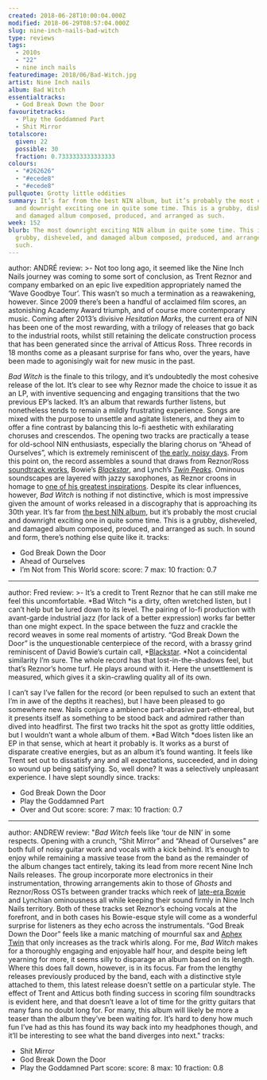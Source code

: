 ```yaml
---
created: 2018-06-28T10:00:04.000Z
modified: 2018-06-29T08:57:04.000Z
slug: nine-inch-nails-bad-witch
type: reviews
tags:
  - 2010s
  - "22"
  - nine inch nails
featuredimage: 2018/06/Bad-Witch.jpg
artist: Nine Inch nails
album: Bad Witch
essentialtracks:
  - God Break Down the Door
favouritetracks:
  - Play the Goddamned Part
  - Shit Mirror
totalscore:
  given: 22
  possible: 30
  fraction: 0.7333333333333333
colours:
  - "#262626"
  - "#ecede8"
  - "#ecede8"
pullquote: Grotty little oddities
summary: It’s far from the best NIN album, but it’s probably the most crucial
  and downright exciting one in quite some time. This is a grubby, disheveled,
  and damaged album composed, produced, and arranged as such.
week: 152
blurb: The most downright exciting NIN album in quite some time. This is a
  grubby, disheveled, and damaged album composed, produced, and arranged as
  such.
---
```

author: ANDRÉ
review: >-
  Not too long ago, it seemed like the Nine Inch Nails journey was coming to
  some sort of conclusion, as Trent Reznor and company embarked on an epic live
  expedition appropriately named the ‘Wave Goodbye Tour’. This wasn’t so much a
  termination as a reawakening, however. Since 2009 there’s been a handful of
  acclaimed film scores, an astonishing Academy Award triumph, and of course
  more contemporary music. Coming after 2013’s divisive *Hesitation Marks*, the
  current era of NIN has been one of the most rewarding, with a trilogy of
  releases that go back to the industrial roots, whilst still retaining the
  delicate construction process that has been generated since the arrival of
  Atticus Ross. Three records in 18 months come as a pleasant surprise for fans
  who, over the years, have been made to agonisingly wait for new music in the
  past.

  *Bad Witch* is the finale to this trilogy, and it’s undoubtedly the most cohesive release of the lot. It’s clear to see why Reznor made the choice to issue it as an LP, with inventive sequencing and engaging transitions that the two previous EP’s lacked. It’s an album that rewards further listens, but nonetheless tends to remain a mildly frustrating experience. Songs are mixed with the purpose to unsettle and agitate listeners, and they aim to offer a fine contrast by balancing this lo-fi aesthetic with exhilarating choruses and crescendos. The opening two tracks are practically a tease for old-school NIN enthusiasts, especially the blaring chorus on “Ahead of Ourselves”, which is extremely reminiscent of [the early, noisy days](<https://www.youtube.com/watch?v=kuoFiIFkdAA>). From this point on, the record assembles a sound that draws from Reznor/Ross [soundtrack works](<https://youtu.be/PIPHPHWCZWk>), Bowie’s [*Blackstar*](<https://www.youtube.com/watch?v=kszLwBaC4Sw>), and Lynch’s [*Twin Peaks*](<https://www.youtube.com/watch?v=DF43b38k0Mw>). Ominous soundscapes are layered with jazzy saxophones, as Reznor croons in homage to [one of his greatest inspirations](<https://audioxide.com/reviews/david-bowie-blackstar/>). Despite its clear influences, however, *Bad Witch* is nothing if not distinctive, which is most impressive given the amount of works released in a discography that is approaching its 30th year. It’s far from [the best NIN album](<https://audioxide.com/reviews/nine-inch-nails-the-downward-spiral/>), but it’s probably the most crucial and downright exciting one in quite some time. This is a grubby, disheveled, and damaged album composed, produced, and arranged as such. In sound and form, there’s nothing else quite like it.
tracks:
  - God Break Down the Door
  - ­­Ahead of Ourselves
  - ­­I’m Not from This World
score:
  score: 7
  max: 10
  fraction: 0.7
---
author: Fred
review: >-
  It’s a credit to Trent Reznor that he can still make me feel this
  uncomfortable. *Bad Witch *is a dirty, often wretched listen, but I can’t help
  but be lured down to its level. The pairing of lo-fi production with
  avant-garde industrial jazz (for lack of a better expression) works far better
  than one might expect. In the space between the fuzz and crackle the record
  weaves in some real moments of artistry. “God Break Down the Door” is the
  unquestionable centerpiece of the record, with a brassy grind reminiscent of
  David Bowie’s curtain call,
  *[Blackstar](<https://audioxide.com/reviews/david-bowie-blackstar/>). *Not a
  coincidental similarity I’m sure. The whole record has that
  lost-in-the-shadows feel, but that’s Reznor’s home turf. He plays around with
  it. Here the unsettlement is measured, which gives it a skin-crawling quality
  all of its own.

  I can’t say I’ve fallen for the record (or been repulsed to such an extent that I’m in awe of the depths it reaches), but I have been pleased to go somewhere new. Nails conjure a ambience part-abrasive part-ethereal, but it presents itself as something to be stood back and admired rather than dived into headfirst. The first two tracks hit the spot as grotty little oddities, but I wouldn’t want a whole album of them. *Bad Witch *does listen like an EP in that sense, which at heart it probably is. It works as a burst of disparate creative energies, but as an album it’s found wanting. It feels like Trent set out to dissatisfy any and all expectations, succeeded, and in doing so wound up being satisfying. So, well done? It was a selectively unpleasant experience. I have slept soundly since.
tracks:
  - God Break Down the Door
  - ­­Play the Goddamned Part
  - ­­Over and Out
score:
  score: 7
  max: 10
  fraction: 0.7
---
author: ANDREW
review: "*Bad Witch* feels like ‘tour de NIN’ in some respects. Opening with a
  crunch, “Shit Mirror” and “Ahead of Ourselves” are both full of noisy guitar
  work and vocals with a kick behind. It’s enough to enjoy while remaining a
  massive tease from the band as the remainder of the album changes tact
  entirely, taking its lead from more recent Nine Inch Nails releases. The group
  incorporate more electronics in their instrumentation, throwing arrangements
  akin to those of *Ghosts* and Reznor/Ross OSTs between grander tracks which
  reek of [late-era
  Bowie](<https://audioxide.com/reviews/david-bowie-blackstar/>) and Lynchian
  ominousness all while keeping their sound firmly in Nine Inch Nails territory.
  Both of these tracks set Reznor’s echoing vocals at the forefront, and in both
  cases his Bowie-esque style will come as a wonderful surprise for listeners as
  they echo across the instrumentals. “God Break Down the Door” feels like a
  manic matching of mournful sax and [Aphex
  Twin](<https://audioxide.com/reviews/aphex-twin-richard-d-james-album/>) that
  only increases as the track whirls along. For me, *Bad Witch* makes for a
  thoroughly engaging and enjoyable half hour, and despite being left yearning
  for more, it seems silly to disparage an album based on its length. Where this
  does fall down, however, is in its focus. Far from the lengthy releases
  previously produced by the band, each with a distinctive style attached to
  them, this latest release doesn’t settle on a particular style. The effect of
  Trent and Atticus both finding success in scoring film soundtracks is evident
  here, and that doesn’t leave a lot of time for the gritty guitars that many
  fans no doubt long for. For many, this album will likely be more a teaser than
  the album they’ve been waiting for. It’s hard to deny how much fun I’ve had as
  this has found its way back into my headphones though, and it’ll be
  interesting to see what the band diverges into next."
tracks:
  - Shit Mirror
  - ­­God Break Down the Door
  - ­­Play the Goddamned Part
score:
  score: 8
  max: 10
  fraction: 0.8
